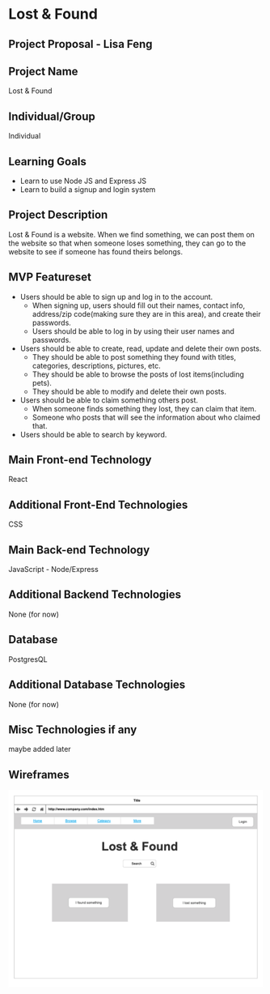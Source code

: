 # Lost & Found

## Project Proposal - Lisa Feng

## Project Name

Lost & Found

## Individual/Group

Individual

## Learning Goals

- Learn to use Node JS and Express JS 
- Learn to build a signup and login system

## Project Description

Lost & Found is a website. When we find something, we can post them on the website so that when someone loses something, they can go to the website to see if someone has found theirs belongs. 


## MVP Featureset

-  Users should be able to sign up and log in to the account.
    - When signing up, users should fill out their names, contact info, address/zip code(making sure they are in this area), and create their passwords.
    - Users should be able to log in by using their user names and passwords.
-  Users should be able to create, read, update and delete their own posts.
    - They should be able to post something they found with titles, categories, descriptions, pictures, etc.
    - They should be able to browse the posts of lost items(including pets).
    - They should be able to modify and delete their own posts.
- Users should be able to claim something others post.
    - When someone finds something they lost, they can claim that item.
    - Someone who posts that will see the information about who claimed that.
- Users should be able to search by keyword.

## Main Front-end Technology

React

## Additional Front-End Technologies

CSS

## Main Back-end Technology

JavaScript - Node/Express

## Additional Backend Technologies

None (for now)

## Database

PostgresQL

## Additional Database Technologies

None (for now)

## Misc Technologies if any

maybe added later

## Wireframes

![homepage](./assets/homepage.png)  

